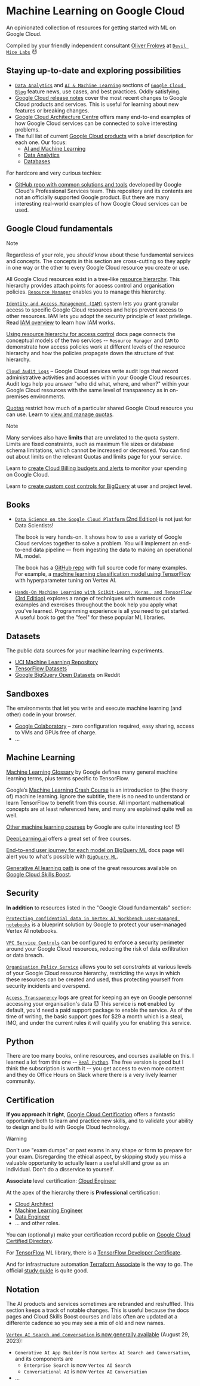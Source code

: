 # Machine Learning on Google Cloud

An opinionated collection of resources for getting started with ML on Google Cloud. 

Compiled by your friendly independent consultant [Oliver Frolovs](https://github.com/olliefr) at [`Devil Mice Labs`](https://devilmicelabs.com/) 😈

## Staying up-to-date and exploring possibilities

* [`Data Analytics`](https://cloud.google.com/blog/products/data-analytics) and [`AI & Machine Learning`](https://cloud.google.com/blog/products/ai-machine-learning) sections of [`Google Cloud Blog`](https://cloud.google.com/blog/) feature news, use cases, and best practices. Oddly satisfying.
* [Google Cloud release notes](https://cloud.google.com/release-notes) cover the most recent changes to Google Cloud products and services. This is useful for learning about new features or breaking changes.
* [Google Cloud Architecture Centre](https://cloud.google.com/architecture) offers many end-to-end examples of how Google Cloud services can be connected to solve interesting problems.
* The full list of current [Google Cloud products](https://cloud.google.com/products) with a brief description for each one. Our focus:
  - [AI and Machine Learning](https://cloud.google.com/products#section-3)
  - [Data Analytics](https://cloud.google.com/products#section-7)
  - [Databases](https://cloud.google.com/products#section-8)

For hardcore and very curious techies:

* [GitHub repo with common solutions and tools](https://github.com/GoogleCloudPlatform/professional-services) developed by Google Cloud's Professional Services team. This repository and its contents are not an officially supported Google product. But there are many interesting real-world examples of how Google Cloud services can be used.


## Google Cloud fundamentals

> [!NOTE]
> Regardless of your role, you *should* know about these fundamental services and concepts. The concepts in this section are cross-cutting so they apply in one way or the other to every Google Cloud resource you create or use.

All Google Cloud resources exist in a tree-like [resource hierarchy](https://cloud.google.com/resource-manager/docs/cloud-platform-resource-hierarchy). This hierarchy provides attach points for access control and organisation policies. [`Resource Manager`](https://cloud.google.com/resource-manager) enables you to manage this hierarchy.

<!--
Resource Manager concepts to know: `project`, `folder`, `organisation`.
-->

[`Identity and Access Management (IAM)`](https://cloud.google.com/iam) system lets you grant granular access to specific Google Cloud resources and helps prevent access to other resources. IAM lets you adopt the security principle of least privilege. Read [IAM overview](https://cloud.google.com/iam/docs/overview) to learn how IAM works.

<!--
IAM concepts to know: `Principals`, `Resource`, `Permissions`, `IAM Roles`, `IAM Allow Policy`, `IAM Deny Policy`, `IAM Conditions`
-->

[Using resource hierarchy for access control](https://cloud.google.com/iam/docs/resource-hierarchy-access-control) docs page connects the conceptual models of the two services -- `Resource Manager` and `IAM` to demonstrate how access policies work at different levels of the resource hierarchy and how the policies propagate down the structure of that hierarchy.

[`Cloud Audit Logs`](https://cloud.google.com/logging/docs/audit) – Google Cloud services write audit logs that record administrative activities and accesses within your Google Cloud resources. Audit logs help you answer "who did what, where, and when?" within your Google Cloud resources with the same level of transparency as in on-premises environments.

[Quotas](https://cloud.google.com/docs/quota) restrict how much of a particular shared Google Cloud resource you can use. Learn to [view and manage quotas](https://cloud.google.com/docs/quota_detail/view_manage).

> [!NOTE]
> Many services also have **limits** that are unrelated to the quota system. Limits are fixed constraints, such as maximum file sizes or database schema limitations, which cannot be increased or decreased. You can find out about limits on the relevant Quotas and limits page for your service.

Learn to [create Cloud Billing budgets and alerts](https://cloud.google.com/billing/docs/how-to/budgets) to monitor your spending on Google Cloud.

Learn to [create custom cost controls for BigQuery](https://cloud.google.com/bigquery/docs/custom-quotas) at user and project level.

## Books

* [`Data Science on the Google Cloud Platform` (2nd Edition)](https://learning.oreilly.com/library/view/data-science-on/9781098118945/) is not just for Data Scientists! 

  The book is very hands-on. It shows how to use a variety of Google Cloud services together to solve a problem. You will implement an end-to-end data pipeline –- from ingesting the data to making an operational ML model. 
  
  The book has a [GitHub repo](https://github.com/GoogleCloudPlatform/data-science-on-gcp/) with full source code for many examples. For example, a [machine learning classification model using TensorFlow](https://github.com/GoogleCloudPlatform/data-science-on-gcp/tree/main/10_mlops) with hyperparameter tuning on Vertex AI.

* [`Hands-On Machine Learning with Scikit-Learn, Keras, and TensorFlow` (3rd Edition)](https://learning.oreilly.com/library/view/hands-on-machine-learning/9781098125967/) explores a range of techniques with numerous code examples and exercises throughout the book help you apply what you've learned. Programming experience is all you need to get started. A useful book to get the "feel" for these popular ML libraries.

## Datasets

The public data sources for your machine learning experiments.

* [UCI Machine Learning Repository](https://archive.ics.uci.edu/)
* [TensorFlow Datasets](https://www.tensorflow.org/datasets)
* [Google BigQuery Open Datasets](https://www.reddit.com/r/bigquery/wiki/datasets/) on Reddit

## Sandboxes

The environments that let you write and execute machine learning (and other) code in your browser.

* [Google Colaboratory]() – zero configuration required, easy sharing, access to VMs and GPUs free of charge.
* ...

## Machine Learning

[Machine Learning Glossary](https://developers.google.com/machine-learning/glossary/) by Google defines many general machine learning terms, plus terms specific to TensorFlow.

Google’s [Machine Learning Crash Course](https://developers.google.com/machine-learning/crash-course/ml-intro) is an introduction to (the theory of) machine learning. Ignore the subtitle, there is no need to understand or learn TensorFlow to benefit from this course. All important mathematical concepts are at least referenced here, and many are explained quite well as well.

[Other machine learning courses](https://developers.google.com/machine-learning) by Google are quite interesting too! 😈

[DeepLearning.ai](https://www.deeplearning.ai/courses/) offers a great set of free courses.

[End-to-end user journey for each model on BigQuery ML](https://cloud.google.com/bigquery/docs/e2e-journey) docs page will alert you to what's possible with [`BigQuery ML`](https://cloud.google.com/bigquery/docs/bqml-introduction).

[Generative AI learning path](https://www.cloudskillsboost.google/journeys/118) is one of the great resources available on [Google Cloud Skills Boost](https://www.cloudskillsboost.google/).

## Security

**In addition** to resources listed in the "Google Cloud fundamentals" section:

[`Protecting confidential data in Vertex AI Workbench user-managed notebooks`](https://cloud.google.com/architecture/protecting-confidential-data-in-ai-platform-notebooks) is a blueprint solution by Google to protect your user-managed Vertex AI notebooks.

[`VPC Service Controls`](https://cloud.google.com/vpc-service-controls/docs/overview) can be configured to enforce a security perimeter around your Google Cloud resources, reducing the risk of data exfiltration or data breach.

[`Organisation Policy Service`](https://cloud.google.com/resource-manager/docs/organization-policy/overview) allows you to set *constraints* at various levels of your Google Cloud resource hierarchy, restricting the ways in which these resources can be created and used, thus protecting yourself from security incidents and overspend.

[`Access Transparency`](https://cloud.google.com/assured-workloads/access-transparency/docs/overview) logs are great for keeping an eye on Google personnel accessing your organisation's data 😈 This service is **not** enabled by default, you'd need a paid support package to enable the service. As of the time of writing, the basic support goes for $29 a month which is a steal, IMO, and under the current rules it will qualify you for enabling this service.

## Python

There are too many books, online resources, and courses available on this. I learned a lot from this one -- [`Real Python`](https://realpython.com/). The free version is good but I think the subscription is worth it -- you get access to even more content and they do Office Hours on Slack where there is a very lively learner community.

## Certification

**If you approach it right**, [Google Cloud Certification](https://cloud.google.com/learn/certification) offers a fantastic opportunity both to learn and practice new skills, and to validate your ability to design and build with Google Cloud technology.

> [!WARNING]
> Don't use "exam dumps" or past exams in any shape or form to prepare for your exam. Disregarding the ethical aspect, by skipping study you miss a valuable opportunity to actually learn a useful skill and grow as an individual. Don't do a disservice to yourself.

**Associate** level certification: [Cloud Engineer](https://cloud.google.com/learn/certification/cloud-engineer) 

At the apex of the hierarchy there is **Professional** certification:

* [Cloud Architect](https://cloud.google.com/learn/certification/cloud-architect)
* [Machine Learning Engineer](https://cloud.google.com/learn/certification/machine-learning-engineer)
* [Data Engineer](https://cloud.google.com/learn/certification/data-engineer)
* ... and other roles.

You can (optionally) make your certification record public on [Google Cloud Certified Directory](https://googlecloudcertified.credential.net/profile/f3c409490600bb5cfbdbff2a277d9ef70fbad066?name=frolovs).

For [TensorFlow](https://www.tensorflow.org/) ML library, there is a [TensorFlow Developer Certificate](https://www.tensorflow.org/certificate).

And for infrastructure automation [Terraform Associate](https://www.hashicorp.com/certification/terraform-associate) is the way to go. The official [study guide](https://developer.hashicorp.com/terraform/tutorials/certification-003/associate-study-003) is quite good.

## Notation

The AI products and services sometimes are rebranded and reshuffled. This section keeps a track of notable changes. This is useful because the docs pages and Cloud Skills Boost courses and labs often are updated at a differente cadence so you may see a mix of old and new names.

[`Vertex AI Search and Conversation` is now generally available](https://cloud.google.com/blog/products/ai-machine-learning/vertex-ai-search-and-conversation-is-now-generally-available) (August 29, 2023):

* `Generative AI App Builder` is now `Vertex AI Search and Conversation`, and its components are
  - `Enterprise Search` is now `Vertex AI Search`
  - `Conversational AI` is now `Vertex AI Conversation`
* ...
